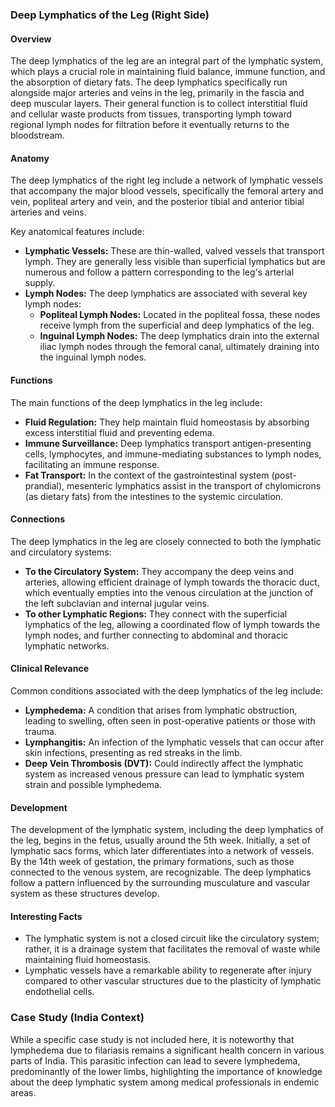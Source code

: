 ### Deep Lymphatics of the Leg (Right Side)

#### Overview
The deep lymphatics of the leg are an integral part of the lymphatic system, which plays a crucial role in maintaining fluid balance, immune function, and the absorption of dietary fats. The deep lymphatics specifically run alongside major arteries and veins in the leg, primarily in the fascia and deep muscular layers. Their general function is to collect interstitial fluid and cellular waste products from tissues, transporting lymph toward regional lymph nodes for filtration before it eventually returns to the bloodstream.

#### Anatomy
The deep lymphatics of the right leg include a network of lymphatic vessels that accompany the major blood vessels, specifically the femoral artery and vein, popliteal artery and vein, and the posterior tibial and anterior tibial arteries and veins. 

Key anatomical features include:
- **Lymphatic Vessels:** These are thin-walled, valved vessels that transport lymph. They are generally less visible than superficial lymphatics but are numerous and follow a pattern corresponding to the leg's arterial supply.
- **Lymph Nodes:** The deep lymphatics are associated with several key lymph nodes:
  - **Popliteal Lymph Nodes:** Located in the popliteal fossa, these nodes receive lymph from the superficial and deep lymphatics of the leg.
  - **Inguinal Lymph Nodes:** The deep lymphatics drain into the external iliac lymph nodes through the femoral canal, ultimately draining into the inguinal lymph nodes.
  
#### Functions
The main functions of the deep lymphatics in the leg include:
- **Fluid Regulation:** They help maintain fluid homeostasis by absorbing excess interstitial fluid and preventing edema.
- **Immune Surveillance:** Deep lymphatics transport antigen-presenting cells, lymphocytes, and immune-mediating substances to lymph nodes, facilitating an immune response.
- **Fat Transport:** In the context of the gastrointestinal system (post-prandial), mesenteric lymphatics assist in the transport of chylomicrons (as dietary fats) from the intestines to the systemic circulation.

#### Connections
The deep lymphatics in the leg are closely connected to both the lymphatic and circulatory systems:
- **To the Circulatory System:** They accompany the deep veins and arteries, allowing efficient drainage of lymph towards the thoracic duct, which eventually empties into the venous circulation at the junction of the left subclavian and internal jugular veins.
- **To other Lymphatic Regions:** They connect with the superficial lymphatics of the leg, allowing a coordinated flow of lymph towards the lymph nodes, and further connecting to abdominal and thoracic lymphatic networks.

#### Clinical Relevance
Common conditions associated with the deep lymphatics of the leg include:
- **Lymphedema:** A condition that arises from lymphatic obstruction, leading to swelling, often seen in post-operative patients or those with trauma.
- **Lymphangitis:** An infection of the lymphatic vessels that can occur after skin infections, presenting as red streaks in the limb.
- **Deep Vein Thrombosis (DVT):** Could indirectly affect the lymphatic system as increased venous pressure can lead to lymphatic system strain and possible lymphedema.

#### Development
The development of the lymphatic system, including the deep lymphatics of the leg, begins in the fetus, usually around the 5th week. Initially, a set of lymphatic sacs forms, which later differentiates into a network of vessels. By the 14th week of gestation, the primary formations, such as those connected to the venous system, are recognizable. The deep lymphatics follow a pattern influenced by the surrounding musculature and vascular system as these structures develop.

#### Interesting Facts
- The lymphatic system is not a closed circuit like the circulatory system; rather, it is a drainage system that facilitates the removal of waste while maintaining fluid homeostasis.
- Lymphatic vessels have a remarkable ability to regenerate after injury compared to other vascular structures due to the plasticity of lymphatic endothelial cells.

### Case Study (India Context)
While a specific case study is not included here, it is noteworthy that lymphedema due to filariasis remains a significant health concern in various parts of India. This parasitic infection can lead to severe lymphedema, predominantly of the lower limbs, highlighting the importance of knowledge about the deep lymphatic system among medical professionals in endemic areas.
